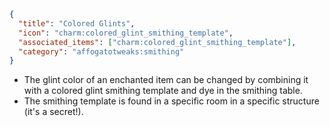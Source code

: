 ```json
{
  "title": "Colored Glints",
  "icon": "charm:colored_glint_smithing_template",
  "associated_items": ["charm:colored_glint_smithing_template"],
  "category": "affogatotweaks:smithing"
}
```

- The glint color of an enchanted item can be changed by combining it with a colored glint smithing template and dye in the smithing table.
- The smithing template is found in a specific room in a specific structure (it's a secret!).